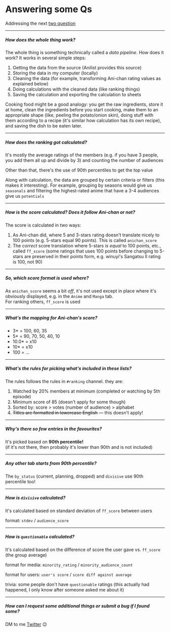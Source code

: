 # Answering some Qs

Addressing the next [two question](https://twitter.com/gyrowayne/status/1650007524924604417)

---

##### How does the whole thing work?

The whole thing is something technically called a *data pipeline*. How does it work? It works in several simple steps:

1. Getting the data from the source (Anilist provides this source)
2. Storing the data in my computer (locally)
3. Cleaning the data (for example, transforming Ani-chan rating values as explained below)
4. Doing calculations with the cleaned data (like ranking things)
5. Saving the calculation and exporting the calculation to sheets

Cooking food might be a good analogy: you get the raw ingredients, store it at home, clean the ingredients before you start cooking, make them to an appropriate shape (like, peeling the potato/onion skin), doing stuff with them according to a recipe (it's similar how calculation has its own recipe), and saving the dish to be eaten later.

---

##### How does the ranking got calculated?

It's mostly the average ratings of the members (e.g. if you have 3 people, you add them all up and divide by 3) and counting the number of audiences

Other than that, there's the use of 90th percentiles to get the top value

Along with calculation, the data are grouped by certain criteria or filters (this makes it interesting). For example, grouping by seasons would give us `seasonals` and filtering the highest-rated anime that have a 3-4 audiences give us `potentials`

---

##### How is the score calculated? Does it follow Ani-chan or not?

The score is calculated in two ways:  

1. As Ani-chan did, where 5 and 3-stars rating doesn't translate nicely to 100 points (e.g. 5-stars equal 90 points). This is called `anichan_score`  
2. The *correct* score translation where 5-stars *is equal* to 100 points, etc., called `ff_score` (some ratings that uses 100 points before changing to 5-stars are preserved in their points form, e.g. winuyi's Sangatsu II rating is 100, not 90)

---

##### So, which score format is used where?

As `anichan_score` seems a bit *off*, it's not used except in place where it's obviously displayed, e.g. in the `Anime` and `Manga` tab.  
For ranking others, `ff_score` is used

---

##### What's the mapping for Ani-chan's score?

- 3*    = 100, 60, 35
- 5*    = 90, 70, 50, 40, 10
- 10.0* = x10
- 10*   = x10
- 100   = ...

---

##### What's the rules for picking what's included in these lists?

The rules follows the rules in `#ranking` channel. they are:  

1. Watched by 20% members at minimum (completed or watching by 5th episode)
2. Minimum score of 85 (doesn't apply for some though)
3. Sorted by: score > votes (number of audience) > alphabet
4. ~~Titles are formatted in lowercase English~~ — this doesn't apply!

---

##### Why's there so few entries in the favourites?

It's picked based on **90th percentile!**  
(if it's not there, then probably it's lower than 90th and is not included)

---

##### Any other tab starts from 90th percentile?

The `by_status` (current, planning, dropped) and `divisive` use 90th percentile too!

---

##### How is `divisive` calculated?

It's calculated based on standard deviation of `ff_score` between users

format: `stdev` / `audience_score`

---

##### How is `questionable` calculated?

It's calculated based on the difference of score the user gave vs. `ff_score` (the group average)

format for media: `minority_rating` / `minority_audience_count`

format for users: `user's score` / `score diff against average`

trivia: some people don't have `questionable` ratings (this actually had happened, I only know after someone asked me about it)

---

##### How can I request some additional things or submit a bug if I found some?

DM to me [Twitter](https://twitter.com/vioxcd) 😉️
